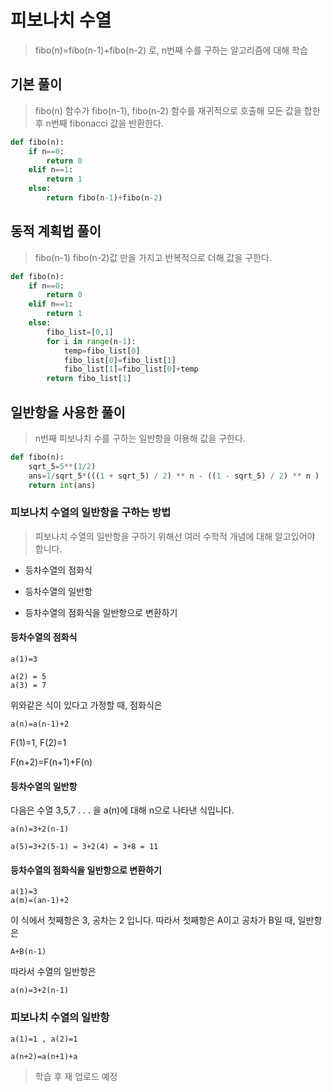 # 피보나치 수열

> fibo(n)=fibo(n-1)+fibo(n-2) 로, n번째 수를 구하는 알고리즘에 대해 학습

## 기본 풀이
>fibo(n) 함수가 fibo(n-1), fibo(n-2) 함수를 재귀적으로 호출해 모든 값을 합한 후 n번째 fibonacci 값을 반환한다.
```python
def fibo(n):
    if n==0:
        return 0
    elif n==1:
        return 1
    else:
        return fibo(n-1)+fibo(n-2)
```

## 동적 계획법 풀이
>fibo(n-1) fibo(n-2)값 만을 가지고 반복적으로 더해 값을 구한다.
```python
def fibo(n):
    if n==0:
        return 0
    elif n==1:
        return 1
    else:
        fibo_list=[0,1]
        for i in range(n-1):
            temp=fibo_list[0]
            fibo_list[0]=fibo_list[1]
            fibo_list[1]=fibo_list[0]+temp
        return fibo_list[1]
```

## 일반항을 사용한 풀이
>n번째 피보나치 수를 구하는 일반항을 이용해 값을 구한다.
```python
def fibo(n):
    sqrt_5=5**(1/2)
    ans=1/sqrt_5*(((1 + sqrt_5) / 2) ** n - ((1 - sqrt_5) / 2) ** n )
    return int(ans)
```

### 피보나치 수열의 일반항을 구하는 방법
>피보나치 수열의 일반항을 구하기 위해선 여러 수학적 개념에 대해 알고있어야 합니다.

* 등차수열의 점화식

* 등차수열의 일반항

* 등차수열의 점화식을 일반항으로 변환하기

#### 등차수열의 점화식
```
a(1)=3

a(2) = 5
a(3) = 7
```
위와같은 식이 있다고 가정할 때, 점화식은
```
a(n)=a(n-1)+2
```
F(1)=1, F(2)=1

F(n+2)=F(n+1)+F(n)

#### 등차수열의 일반항
다음은 수열 3,5,7 . . . 을 a(n)에 대해 n으로 나타낸 식입니다.
```
a(n)=3+2(n-1)

a(5)=3+2(5-1) = 3+2(4) = 3+8 = 11
```

#### 등차수열의 점화식을 일반항으로 변환하기

```
a(1)=3
a(m)=(an-1)+2
```
이 식에서 첫째항은 3, 공차는 2 입니다.
따라서 첫째항은 A이고 공차가 B일 때, 일반항은 
```
A+B(n-1)
```
따라서 수열의 일반항은
```
a(n)=3+2(n-1)
```

### 피보나치 수열의 일반항
```
a(1)=1 , a(2)=1

a(n+2)=a(n+1)+a
```

>학습 후 재 업로드 예정
